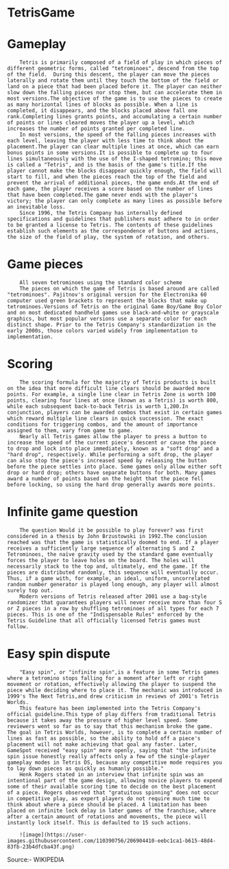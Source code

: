# TetrisGame

# Gameplay
        Tetris is primarily composed of a field of play in which pieces of different geometric forms, called "tetrominoes", descend from the top of the field.  During this descent, the player can move the pieces laterally and rotate them until they touch the bottom of the field or land on a piece that had been placed before it. The player can neither slow down the falling pieces nor stop them, but can accelerate them in most versions.The objective of the game is to use the pieces to create as many horizontal lines of blocks as possible. When a line is completed, it disappears, and the blocks placed above fall one rank.Completing lines grants points, and accumulating a certain number of points or lines cleared moves the player up a level, which increases the number of points granted per completed line.
        In most versions, the speed of the falling pieces increases with each level, leaving the player with less time to think about the placement.The player can clear multiple lines at once, which can earn bonus points in some versions.It is possible to complete up to four lines simultaneously with the use of the I-shaped tetromino; this move is called a "Tetris", and is the basis of the game's title.If the player cannot make the blocks disappear quickly enough, the field will start to fill, and when the pieces reach the top of the field and prevent the arrival of additional pieces, the game ends.At the end of each game, the player receives a score based on the number of lines that have been completed.The game never ends with the player's victory; the player can only complete as many lines as possible before an inevitable loss.
        Since 1996, the Tetris Company has internally defined specifications and guidelines that publishers must adhere to in order to be granted a license to Tetris. The contents of these guidelines establish such elements as the correspondence of buttons and actions, the size of the field of play, the system of rotation, and others.

# Game pieces

        All seven tetrominoes using the standard color scheme
        The pieces on which the game of Tetris is based around are called "tetrominoes". Pajitnov's original version for the Electronika 60 computer used green brackets to represent the blocks that make up tetrominoes.Versions of Tetris on the original Game Boy/Game Boy Color and on most dedicated handheld games use black-and-white or grayscale graphics, but most popular versions use a separate color for each distinct shape. Prior to the Tetris Company's standardization in the early 2000s, those colors varied widely from implementation to implementation.

# Scoring
        The scoring formula for the majority of Tetris products is built on the idea that more difficult line clears should be awarded more points. For example, a single line clear in Tetris Zone is worth 100 points, clearing four lines at once (known as a Tetris) is worth 800, while each subsequent back-to-back Tetris is worth 1,200.In conjunction, players can be awarded combos that exist in certain games which reward multiple line clears in quick succession. The exact conditions for triggering combos, and the amount of importance assigned to them, vary from game to game.
        Nearly all Tetris games allow the player to press a button to increase the speed of the current piece's descent or cause the piece to drop and lock into place immediately, known as a "soft drop" and a "hard drop", respectively. While performing a soft drop, the player can also stop the piece's increased speed by releasing the button before the piece settles into place. Some games only allow either soft drop or hard drop; others have separate buttons for both. Many games award a number of points based on the height that the piece fell before locking, so using the hard drop generally awards more points.

# Infinite game question
        The question Would it be possible to play forever? was first considered in a thesis by John Brzustowski in 1992.The conclusion reached was that the game is statistically doomed to end. If a player receives a sufficiently large sequence of alternating S and Z Tetrominoes, the naïve gravity used by the standard game eventually forces the player to leave holes on the board. The holes will necessarily stack to the top and, ultimately, end the game. If the pieces are distributed randomly, this sequence will eventually occur. Thus, if a game with, for example, an ideal, uniform, uncorrelated random number generator is played long enough, any player will almost surely top out.
        Modern versions of Tetris released after 2001 use a bag-style randomizer that guarantees players will never receive more than four S or Z pieces in a row by shuffling tetrominoes of all types for each 7 pieces. This is one of the "Indispensable Rules" enforced by the Tetris Guideline that all officially licensed Tetris games must follow.

# Easy spin dispute
        "Easy spin", or "infinite spin",is a feature in some Tetris games where a tetromino stops falling for a moment after left or right movement or rotation, effectively allowing the player to suspend the piece while deciding where to place it. The mechanic was introduced in 1999's The Next Tetris,and drew criticism in reviews of 2001's Tetris Worlds.
        This feature has been implemented into the Tetris Company's official guideline.This type of play differs from traditional Tetris because it takes away the pressure of higher level speed. Some reviewers went so far as to say that this mechanism broke the game. The goal in Tetris Worlds, however, is to complete a certain number of lines as fast as possible, so the ability to hold off a piece's placement will not make achieving that goal any faster. Later, GameSpot received "easy spin" more openly, saying that "the infinite spin issue honestly really affects only a few of the single-player gameplay modes in Tetris DS, because any competitive mode requires you to lay down pieces as quickly as humanly possible."
        Henk Rogers stated in an interview that infinite spin was an intentional part of the game design, allowing novice players to expend some of their available scoring time to decide on the best placement of a piece. Rogers observed that "gratuitous spinning" does not occur in competitive play, as expert players do not require much time to think about where a piece should be placed. A limitation has been placed on infinite lock delay in later games of the franchise, where after a certain amount of rotations and movements, the piece will instantly lock itself. This is defaulted to 15 such actions.
        
        ![image](https://user-images.githubusercontent.com/110390756/206904410-eebc1ca1-b615-48d4-83fb-23b4dfcba43f.png)

        
Source:- WIKIPEDIA
